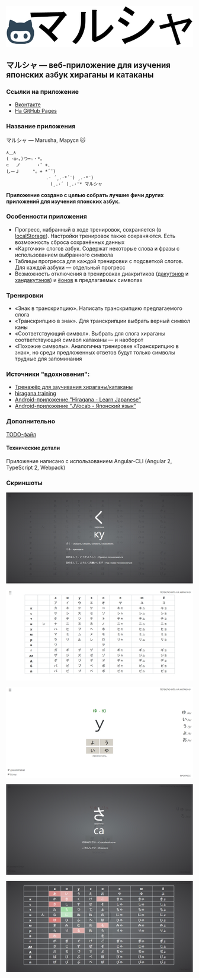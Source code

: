 ![](stuff/logo.png)

## マルシャ  — веб-приложение для изучения японских азбук хираганы и катаканы

### Ссылки на приложение

* [Вконтакте](https://vk.com/app5772184)
* [На GitHub Pages](https://become-iron.github.io/marusha)

### Название приложения
マルシャ — Marusha, Маруся :cat:

```
∧＿∧
( ･ω･｡)つ━☆・*。
⊂　 ノ 　　　・゜+.
しーＪ　　　°。+ *´¨)
　　　　　　　　　.· ´¸.·*´¨) ¸.·*¨)
　　　　　　　　　　(¸.·´ (¸.·'* マルシャ
```

**Приложение создано с целью собрать лучшие фичи других приложений для изучения японских азбук.**

### Особенности приложения

* Прогресс, набранный в ходе тренировок, сохраняется (в [localStorage](https://en.wikipedia.org/wiki/Web_storage)). Настройки тренировок также сохраняются. Есть возможность сброса сохранённых данных
* «Карточки» слогов азбук. Содержат некоторые слова и фразы с использованием выбранного символа
* Таблицы прогресса для каждой тренировки с подсветкой слогов. Для каждой азбуки — отдельный прогресс
* Возможность отключения в тренировках диакритиков ([дакутэнов](https://ru.wikipedia.org/wiki/Дакутэн) и [хандакутэнов](https://ru.wikipedia.org/wiki/Хандакутэн)) и [ёонов](https://ru.wikipedia.org/wiki/Ёон) в предлагаемых символах

### Тренировки

* «Знак в транскрипцию». Написать транскрипцию предлагаемого слога
* «Транскрипцию в знак». Для транскрипции выбрать верный символ каны
* «Соответствующий символ». Выбрать для слога хираганы соответствующий символ катаканы — и наоборот
* «Похожие символы». Аналогична тренировке «Транскрипцию в знак», но среди предложенных ответов будут только символы трудные для запоминания

### Источники "вдохновения":

* [Тренажёр для заучивания хираганы/катаканы](http://saison-group.ru/study/hiragana)
* [hiragana.training](http://hiragana.training)
* [Android-приложение "Hiragana - Learn Japanese"](https://play.google.com/store/apps/details?id=com.legendarya.helloandroid)
* [Android-приложение "JVocab - Японский язык"](https://play.google.com/store/apps/details?id=com.mannaka.jvocab)

### Дополнительно

[TODO-файл](/TODO.md)

#### Технические детали

Приложение написано с использованием Angular-CLI (Angular 2, TypeScript 2, Webpack)

### Скриншоты

![](stuff/screen1.jpg)

![](stuff/screen2.jpg)

![](stuff/screen3.jpg)

![](stuff/screen4.jpg)

![](stuff/screen5.jpg)


